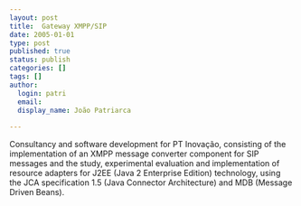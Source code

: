 ```yaml
---
layout: post
title:  Gateway XMPP/SIP
date: 2005-01-01
type: post
published: true
status: publish
categories: []
tags: []
author:
  login: patri
  email: 
  display_name: João Patriarca
  
---
```



Consultancy and software development for PT Inovação, consisting of the implementation of an XMPP message converter component for SIP messages and the study, experimental evaluation and implementation of resource adapters for J2EE (Java 2 Enterprise Edition) technology, using the JCA specification 1.5 (Java Connector Architecture) and MDB (Message Driven Beans).
